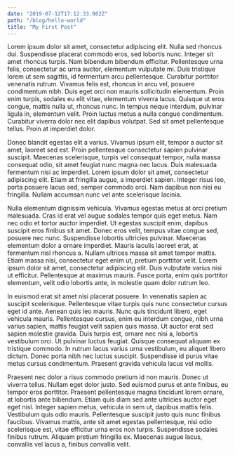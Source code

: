 ```yaml
---
date: "2019-07-12T17:12:33.962Z"
path: "/blog/hello-world"
title: "My First Post"
---
```


Lorem ipsum dolor sit amet, consectetur adipiscing elit. Nulla sed rhoncus dui. Suspendisse placerat commodo eros, sed lobortis nunc. Integer sit amet rhoncus turpis. Nam bibendum bibendum efficitur. Pellentesque urna felis, consectetur ac urna auctor, elementum vulputate mi. Duis tristique lorem ut sem sagittis, id fermentum arcu pellentesque. Curabitur porttitor venenatis rutrum. Vivamus felis est, rhoncus in arcu vel, posuere condimentum nibh. Duis eget orci non mauris sollicitudin elementum. Proin enim turpis, sodales eu elit vitae, elementum viverra lacus. Quisque ut eros congue, mattis nulla ut, rhoncus nunc. In tempus neque interdum, pulvinar ligula in, elementum velit. Proin luctus metus a nulla congue condimentum. Curabitur viverra dolor nec elit dapibus volutpat. Sed sit amet pellentesque tellus. Proin at imperdiet dolor.

Donec blandit egestas elit a varius. Vivamus ipsum elit, tempor a auctor sit amet, laoreet sed est. Proin pellentesque consectetur sapien pulvinar suscipit. Maecenas scelerisque, turpis vel consequat tempor, nulla massa consequat odio, sit amet feugiat nunc magna nec lacus. Duis malesuada fermentum nisi ac imperdiet. Lorem ipsum dolor sit amet, consectetur adipiscing elit. Etiam at fringilla augue, a imperdiet sapien. Integer risus leo, porta posuere lacus sed, semper commodo orci. Nam dapibus non nisi eu fringilla. Nullam accumsan nunc vel ante scelerisque lacinia.

Nulla elementum dignissim vehicula. Vivamus egestas metus at orci pretium malesuada. Cras id erat vel augue sodales tempor quis eget metus. Nam nec odio et tortor auctor imperdiet. Ut egestas suscipit enim, dapibus suscipit eros finibus sit amet. Donec eros velit, tempus vitae congue sed, posuere nec nunc. Suspendisse lobortis ultricies pulvinar. Maecenas elementum dolor a ornare imperdiet. Mauris iaculis laoreet erat, at fermentum nisl rhoncus a. Nullam ultrices massa sit amet tempor mattis. Etiam massa nisi, consectetur eget enim ut, pretium porttitor velit. Lorem ipsum dolor sit amet, consectetur adipiscing elit. Duis vulputate varius nisi ut efficitur. Pellentesque at maximus mauris. Fusce porta, enim quis porttitor elementum, velit odio lobortis ante, in molestie quam dolor rutrum leo.

In euismod erat sit amet nisi placerat posuere. In venenatis sapien ac suscipit scelerisque. Pellentesque vitae turpis quis nunc consectetur cursus eget id ante. Aenean quis leo mauris. Nunc quis tincidunt libero, eget vehicula mauris. Pellentesque cursus, enim eu interdum congue, nibh urna varius sapien, mattis feugiat velit sapien quis massa. Ut auctor erat sed sapien molestie gravida. Duis turpis est, ornare nec nisi a, lobortis vestibulum orci. Ut pulvinar luctus feugiat. Quisque consequat aliquam ex tristique commodo. In rutrum lacus varius urna vestibulum, eu aliquet libero dictum. Donec porta nibh nec luctus suscipit. Suspendisse id purus vitae metus cursus condimentum. Praesent gravida vehicula lacus vel mollis.

Praesent nec dolor a risus commodo pretium id non mauris. Donec ut viverra tellus. Nullam eget dolor justo. Sed euismod purus et ante finibus, eu tempor eros porttitor. Praesent pellentesque magna tincidunt lorem ornare, at lobortis ante bibendum. Etiam quis diam sed ante ultricies auctor eget eget nisl. Integer sapien metus, vehicula in sem ut, dapibus mattis felis. Vestibulum quis odio mauris. Pellentesque suscipit justo quis nunc finibus faucibus. Vivamus mattis, ante sit amet egestas pellentesque, nisi odio scelerisque est, vitae efficitur urna eros non turpis. Suspendisse sodales finibus rutrum. Aliquam pretium fringilla ex. Maecenas augue lacus, convallis vel lacus a, finibus convallis velit.

